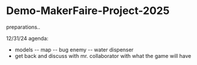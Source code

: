# Demo-MakerFaire-Project-2025
preparations..


12/31/24 agenda:
- models
-- map
-- bug enemy
-- water dispenser
- get back and discuss with mr. collaborator with what the game will have
